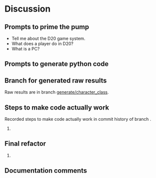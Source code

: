 # Discussion

## Prompts to prime the pump

- Tell me about the D20 game system.
- What does a player do in D20?
- What is a PC?


## Prompts to generate python code

## Branch for generated raw results

Raw results are in branch [generate/character_class](https://github.com/newexo/d20-ai/tree/generate/character_class).

## Steps to make code actually work

Recorded steps to make code actually work in commit history of branch []().

1. 

## Final refactor

1.

## Documentation comments

